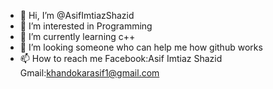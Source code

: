 - 👋 Hi, I’m @AsifImtiazShazid
- 👀 I’m interested in Programming
- 🌱 I’m currently learning c++
- 💞️ I’m looking someone who can help me how github works
- 📫 How to reach me
Facebook:Asif Imtiaz Shazid
Gmail:khandokarasif1@gmail.com

<!---
AsifImtiazShazid/AsifImtiazShazid is a ✨ special ✨ repository because its `README.md` (this file) appears on your GitHub profile.
You can click the Preview link to take a look at your changes.
--->
